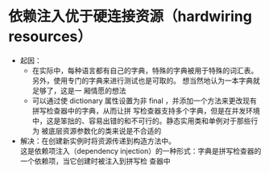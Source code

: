 # 依赖注入优于硬连接资源（hardwiring resources）
- 起因：
  - 在实际中，每种语言都有自己的字典，特殊的字典被用于特殊的词汇表。另外，使用专门的字典来进行测试也是可取的。
  想当然地认为一本字典就足够了，这是一 厢情愿的想法
  - 可以通过使 dictionary 属性设置为非 final ，并添加一个方法来更改现有拼写检查器中的字典，从而让拼
    写检查器支持多个字典，但是在并发环境中，这是笨拙的、容易出错的和不可行的。静态实用类和单例对于那些行为
    被底层资源参数化的类来说是不合适的
- 解决：在创建新实例时将资源传递到构造方法中。  
  这是依赖项注入（dependency injection）的一种形式：字典是拼写检查器的一个依赖项，当它创建时被注入到拼写检
  查器中